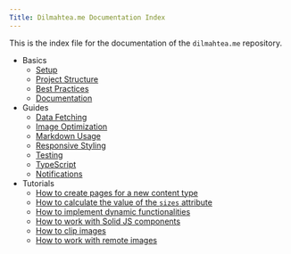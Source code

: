 ```yaml
---
Title: Dilmahtea.me Documentation Index
---
```


This is the index file for the documentation of the `dilmahtea.me` repository.

- Basics
  - [Setup](/docs/basics/setup.md)
  - [Project Structure](/docs/basics/project-structure.md)
  - [Best Practices](/docs/basics/best-practices.md)
  - [Documentation](/docs/basics/documentation.md)
- Guides
  - [Data Fetching](/docs/guides/data-fetching.md)
  - [Image Optimization](/docs/guides/image-optimization.md)
  - [Markdown Usage](/docs/guides/markdown-usage.md)
  - [Responsive Styling](/docs/guides/responsive-styling.md)
  - [Testing](/docs/guides/testing.md)
  - [TypeScript](/docs/guides/typescript.md)
  - [Notifications](/docs/guides/notifications.md)
- Tutorials
  - [How to create pages for a new content type](/docs/tutorials/how-to-create-pages-for-a-new-content-type.md)
  - [How to calculate the value of the `sizes` attribute](/docs/tutorials/how-to-calculate-the-value-of-the-sizes-attribute.md)
  - [How to implement dynamic functionalities](/docs/tutorials/how-to-implement-dynamic-functionalities.md)
  - [How to work with Solid JS components](/docs/tutorials/how-to-work-with-solid-components.md)
  - [How to clip images](/docs/tutorials/how-to-clip-images.md)
  - [How to work with remote images](/docs/tutorials/how-to-work-with-remote-images.md)
